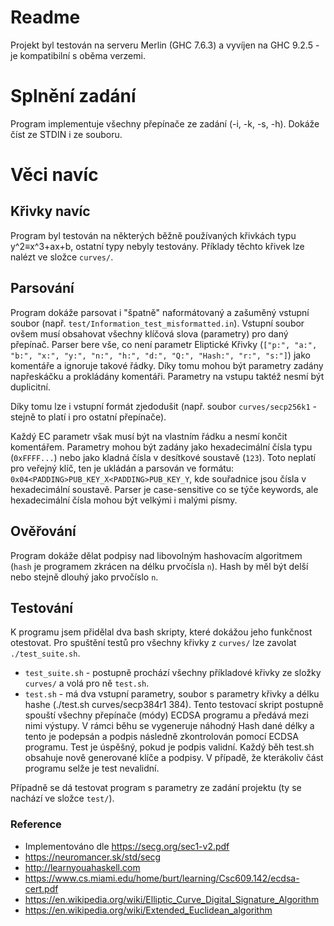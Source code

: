 # Readme

Projekt byl testován na serveru Merlin (GHC 7.6.3) a vyvíjen na GHC 9.2.5 - je kompatibilní s oběma verzemi.

# Splnění zadání

Program implementuje všechny přepínače ze zadání (-i, -k, -s, -h). Dokáže číst ze STDIN i ze souboru.

# Věci navíc

## Křivky navíc

Program byl testován na některých běžně používaných křivkách typu y^2≡x^3+ax+b, ostatní typy nebyly testovány. Příklady těchto křivek lze nalézt ve složce `curves/`.

## Parsování

Program dokáže parsovat i "špatně" naformátovaný a zašuměný vstupní soubor (např. `test/Information_test_misformatted.in`). Vstupní soubor ovšem musí obsahovat všechny klíčová slova (parametry) pro daný přepínač. Parser bere vše, co není parametr Eliptické Křivky (`["p:", "a:", "b:", "x:", "y:", "n:", "h:", "d:", "Q:", "Hash:", "r:", "s:"]`) jako komentáře a ignoruje takové řádky. Díky tomu mohou být parametry zadány napřeskáčku a prokládány komentáři. Parametry na vstupu taktéž nesmí být duplicitní.

Díky tomu lze i vstupní formát zjedodušit (např. soubor `curves/secp256k1` - stejně to platí i pro ostatní přepínače).

Každý EC parametr však musí být na vlastním řádku a nesmí končit komentářem. Parametry mohou být zadány jako hexadecimální čísla typu (`0xFFFF...`) nebo jako kladná čísla v desítkové soustavě (`123`). Toto neplatí pro veřejný klíč, ten je ukládán a parsován ve formátu: `0x04<PADDING>PUB_KEY_X<PADDING>PUB_KEY_Y`, kde souřadnice jsou čísla v hexadecimální soustavě. Parser je case-sensitive co se týče keywords, ale hexadecimální čísla mohou být velkými i malými písmy.

## Ověřování

Program dokáže dělat podpisy nad libovolným hashovacím algoritmem (`hash` je programem zkrácen na délku prvočísla `n`). Hash by měl být delší nebo stejně dlouhý jako prvočíslo `n`.

## Testování

K programu jsem přidělal dva bash skripty, které dokážou jeho funkčnost otestovat. Pro spuštění testů pro všechny křivky z `curves/` lze zavolat `./test_suite.sh`.

* `test_suite.sh` - postupně prochází všechny příkladové křivky ze složky `curves/` a volá pro ně `test.sh`.
* `test.sh` - má dva vstupní parametry, soubor s parametry křivky a délku hashe (./test.sh curves/secp384r1 384). Tento testovací skript postupně spouští všechny přepínače (módy) ECDSA programu a předává mezi nimi výstupy. V rámci běhu se vygeneruje náhodný Hash dané délky a tento je podepsán a podpis následně zkontrolován pomocí ECDSA programu. Test je úspěšný, pokud je podpis validní. Každý běh test.sh obsahuje nově generované klíče a podpisy. V případě, že kterákoliv část programu selže je test nevalidní.

Případně se dá testovat program s parametry ze zadání projektu (ty se nachází ve složce `test/`).

### Reference

* Implementováno dle <https://secg.org/sec1-v2.pdf>
* <https://neuromancer.sk/std/secg>
* <http://learnyouahaskell.com>
* <https://www.cs.miami.edu/home/burt/learning/Csc609.142/ecdsa-cert.pdf>
* <https://en.wikipedia.org/wiki/Elliptic_Curve_Digital_Signature_Algorithm>
* <https://en.wikipedia.org/wiki/Extended_Euclidean_algorithm>